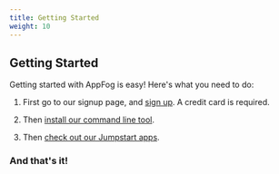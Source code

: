 ```yaml
---
title: Getting Started
weight: 10
---
```


## Getting Started

Getting started with AppFog is easy! Here's what you need to do:

1. First go to our signup page, and [sign up](https://console.appfog.com/signup). A credit card is required.

2. Then [install our command line tool](/getting-started/af-cli).

3. Then [check out our Jumpstart apps](/getting-started/jumpstarts).

### And that's it!
